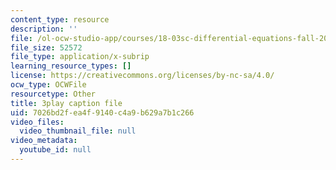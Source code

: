 ```yaml
---
content_type: resource
description: ''
file: /ol-ocw-studio-app/courses/18-03sc-differential-equations-fall-2011/7026bd2fea4f9140c4a9b629a7b1c266_YQ7HEE8-OfA.srt
file_size: 52572
file_type: application/x-subrip
learning_resource_types: []
license: https://creativecommons.org/licenses/by-nc-sa/4.0/
ocw_type: OCWFile
resourcetype: Other
title: 3play caption file
uid: 7026bd2f-ea4f-9140-c4a9-b629a7b1c266
video_files:
  video_thumbnail_file: null
video_metadata:
  youtube_id: null
---
```

